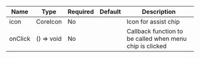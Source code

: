 | Name    | Type       | Required | Default | Description                                              |
|---------|------------|----------|---------|----------------------------------------------------------|
| icon    | CoreIcon   | No       |         | Icon for assist chip                                     |
| onClick | () => void | No       |         | Callback function to be called when menu chip is clicked |